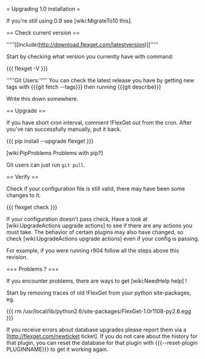 = Upgrading 1.0 installation =

If you're still using 0.9 see [wiki:MigrateTo10 this].

== Check current version ==

'''''[[Include(http://download.flexget.com/latestversion)]]'''''

Start by checking what version you currently have with command:

{{{
flexget -V
}}}

'''''Git Users:''''' You can check the latest release you have by getting new tags with {{{git fetch --tags}}} then running {{{git describe}}}

Write this down somewhere.

== Upgrade ==

If you have short cron interval, comment !FlexGet out from the cron. After you've ran successfully manually, put it back.

{{{
pip install --upgrade flexget
}}}

[wiki:PipProblems Problems with pip?]

Git users can just run `git pull`.

== Verify ==

Check if your configuration file is still valid, there may have been some changes to it.

{{{
flexget check
}}}

If your configuration doesn't pass check, Have a look at [wiki:UpgradeActions upgrade actions] to see if there are any actions you must take. The behavior of certain plugins may also have changed, so check [wiki:UpgradeActions upgrade actions] even if your config is passing.

For example, if you were running r904 follow all the steps above this revision.

=== Problems ? ===

If you encounter problems, there are ways to get [wiki:NeedHelp help] !

Start by removing traces of old !FlexGet from your python site-packages, eg.

{{{
rm /usr/local/lib/python2.6/site-packages/FlexGet-1.0r1108-py2.6.egg
}}}

If you receive errors about database upgrades please report them via a [http://flexget.com/newticket ticket]. If you do not care about the history for that plugin, you can reset the database for that plugin with {{{--reset-plugin PLUGINNAME}}} to get it working again.